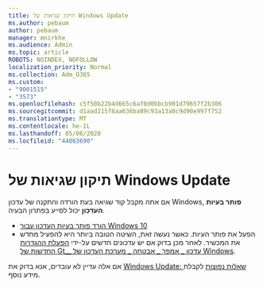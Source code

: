 ```yaml
---
title: תיקון שגיאות של Windows Update
ms.author: pebaum
author: pebaum
manager: mnirkhe
ms.audience: Admin
ms.topic: article
ROBOTS: NOINDEX, NOFOLLOW
localization_priority: Normal
ms.collection: Adm_O365
ms.custom:
- "9001515"
- "3573"
ms.openlocfilehash: c5f50b22b4d665c6af0d0bbcb901d79657f2b306
ms.sourcegitcommit: d1aad215f8aa636ba89c93a13a0c9d90e997f752
ms.translationtype: MT
ms.contentlocale: he-IL
ms.lasthandoff: 05/06/2020
ms.locfileid: "44063690"
---
```

# <a name="fix-windows-update-errors"></a>תיקון שגיאות של Windows Update

אם אתה מקבל קוד שגיאה בעת הורדה והתקנה של עדכון Windows, **פותר בעיות העדכון** יכול לסייע בפתרון הבעיה.

- [הורד פותר בעיות העדכון עבור Windows 10](https://support.microsoft.com/help/4027322/windows-update-troubleshooter)
- הפעל את פותר העיות. כאשר נעשה זאת, השיטה הטובה ביותר היא להפעיל מחדש את המכשיר. לאחר מכן בדוק אם יש עדכונים חדשים על-ידי [הפעלת ההגדרות החדשות של Gt__ עדכון _ אמפר _ אבטחה _ מערכת העדכון של Windows](ms-settings:windowsupdate).

אם אלה עדיין לא עובדים, אנא בדוק את [Windows Update: שאלות נפוצות](https://support.microsoft.com/help/12373/windows-update-faq) לקבלת מידע נוסף.
